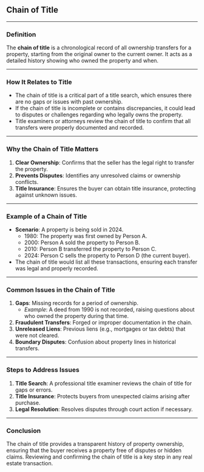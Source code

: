 ## **Chain of Title**  

---

### **Definition**  
The **chain of title** is a chronological record of all ownership transfers for a property, starting from the original owner to the current owner. It acts as a detailed history showing who owned the property and when.

---

### **How It Relates to Title**  
- The chain of title is a critical part of a title search, which ensures there are no gaps or issues with past ownership.  
- If the chain of title is incomplete or contains discrepancies, it could lead to disputes or challenges regarding who legally owns the property.  
- Title examiners or attorneys review the chain of title to confirm that all transfers were properly documented and recorded.

---

### **Why the Chain of Title Matters**  
1. **Clear Ownership**: Confirms that the seller has the legal right to transfer the property.  
2. **Prevents Disputes**: Identifies any unresolved claims or ownership conflicts.  
3. **Title Insurance**: Ensures the buyer can obtain title insurance, protecting against unknown issues.

---

### **Example of a Chain of Title**  
- **Scenario**: A property is being sold in 2024.  
  - 1980: The property was first owned by Person A.  
  - 2000: Person A sold the property to Person B.  
  - 2010: Person B transferred the property to Person C.  
  - 2024: Person C sells the property to Person D (the current buyer).  
- The chain of title would list all these transactions, ensuring each transfer was legal and properly recorded.

---

### **Common Issues in the Chain of Title**  
1. **Gaps**: Missing records for a period of ownership.  
   - *Example*: A deed from 1990 is not recorded, raising questions about who owned the property during that time.  
2. **Fraudulent Transfers**: Forged or improper documentation in the chain.  
3. **Unreleased Liens**: Previous liens (e.g., mortgages or tax debts) that were not cleared.  
4. **Boundary Disputes**: Confusion about property lines in historical transfers.

---

### **Steps to Address Issues**  
1. **Title Search**: A professional title examiner reviews the chain of title for gaps or errors.  
2. **Title Insurance**: Protects buyers from unexpected claims arising after purchase.  
3. **Legal Resolution**: Resolves disputes through court action if necessary.

---

### **Conclusion**  
The chain of title provides a transparent history of property ownership, ensuring that the buyer receives a property free of disputes or hidden claims. Reviewing and confirming the chain of title is a key step in any real estate transaction.
